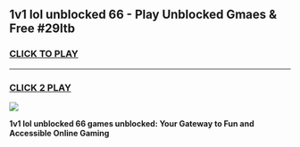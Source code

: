 
## 1v1 lol unblocked 66 - Play Unblocked Gmaes & Free #29ltb
<h3>
<a href="https://news.freeplayer.one?title=1v1_lol_unblocked_66&ref=03M">CLICK TO PLAY</a></h3>
<hr>

<h3>
<a href="https://news.freeplayer.one?title=1v1_lol_unblocked_66&ref=03M">CLICK 2 PLAY</a>
  
</h3>

<a href="https://news.freeplayer.one?title=1v1_lol_unblocked_66&ref=03M"><img src="https://clearcache.store/games.png"></a>


**1v1 lol unblocked 66 games unblocked: Your Gateway to Fun and Accessible Online Gaming**
